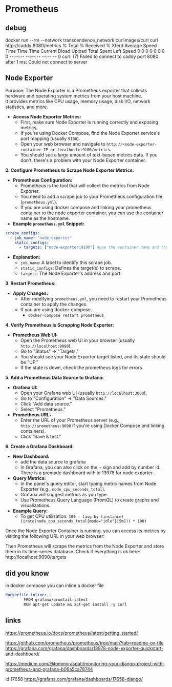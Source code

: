 # Prometheus

## debug
docker run --rm --network transcendence_network curlimages/curl curl http://caddy:8080/metrics
  % Total    % Received % Xferd  Average Speed   Time    Time     Time  Current
                                 Dload  Upload   Total   Spent    Left  Speed
  0     0    0     0    0     0      0      0 --:--:-- --:--:-- --:--:--     0
curl: (7) Failed to connect to caddy port 8080 after 1 ms: Could not connect to server


## Node Exporter

Purpose:
The Node Exporter is a Prometheus exporter that collects hardware and
operating system metrics from your host machine.  
It provides metrics like CPU usage, memory usage, disk I/O, network statistics, and more.


* **Access Node Exporter Metrics:**
    * First, make sure Node Exporter is running correctly and exposing metrics.
    * If you're using Docker Compose, find the Node Exporter service's port mapping (usually `9100`).
    * Open your web browser and navigate to `http://<node-exporter-container-IP or localhost>:9100/metrics`.
    * You should see a large amount of text-based metrics data. If you don't, there's a problem with your Node Exporter container.

**2. Configure Prometheus to Scrape Node Exporter Metrics:**

* **Prometheus Configuration:**
    * Prometheus is the tool that will collect the metrics from Node Exporter.
    * You need to add a scrape job to your Prometheus configuration file (`prometheus.yml`).
    * If you are using docker compose and linking your prometheus container to the node exporter container, you can use the container name as the hostname.
* **Example `prometheus.yml` Snippet:**

```yaml
scrape_configs:
  - job_name: "node_exporter"
    static_configs:
      - targets: ["node-exporter:9100"] #use the container name and the port
```

* **Explanation:**
    * `job_name`: A label to identify this scrape job.
    * `static_configs`: Defines the target(s) to scrape.
    * `targets`: The Node Exporter's address and port.

**3. Restart Prometheus:**

* **Apply Changes:**
    * After modifying `prometheus.yml`, you need to restart your Prometheus container to apply the changes.
    * If you are using docker-compose.
        * `docker-compose restart prometheus`

**4. Verify Prometheus is Scrapping Node Exporter:**

* **Prometheus Web UI:**
    * Open the Prometheus web UI in your browser (usually `http://localhost:9090`).
    * Go to "Status" -> "Targets."
    * You should see your Node Exporter target listed, and its state should be "UP."
    * If the state is down, check the prometheus logs for errors.

**5. Add a Prometheus Data Source to Grafana:**

* **Grafana UI:**
    * Open your Grafana web UI (usually `http://localhost:3000`).
    * Go to "Configuration" -> "Data Sources."
    * Click "Add data source."
    * Select "Prometheus."
* **Prometheus URL:**
    * Enter the URL of your Prometheus server (e.g., `http://prometheus:9090` if you're using Docker Compose and linking containers).
    * Click "Save & test."

**6. Create a Grafana Dashboard:**

* **New Dashboard:**
	* add the data source to grafana
    * In Grafana, you can also click on the + sign and add by number id. There is a premade dashboard with id 13978 for node exporter.
* **Query Metrics:**
    * In the panel's query editor, start typing metric names from Node Exporter (e.g., `node_cpu_seconds_total`).
    * Grafana will suggest metrics as you type.
    * Use Prometheus Query Language (PromQL) to create graphs and visualizations.
* **Example Query:**
    * To get CPU utilization: `100 - (avg by (instance) (irate(node_cpu_seconds_total{mode="idle"}[5m])) * 100)`


Once the Node Exporter Container is running, you can access its metrics by visiting the following URL in your web browser: 

Then Prometheus will scrape the metrics from the Node Exporter and store them in its time-series database. Check if everything is ok here:
http://localhost:9090/targets

## did you know
in docker compose you can inline a docker file
```yaml
dockerfile_inline: |
        FROM grafana/promtail:latest
        RUN apt-get update && apt-get install -y curl
```

## links  
https://prometheus.io/docs/prometheus/latest/getting_started/  

https://github.com/prometheus/prometheus/tree/main?tab=readme-ov-file  
https://grafana.com/grafana/dashboards/13978-node-exporter-quickstart-and-dashboard/  

https://medium.com/@tommyraspati/monitoring-your-django-project-with-prometheus-and-grafana-b06a5ca78744  

id 17658
https://grafana.com/grafana/dashboards/17658-django/
